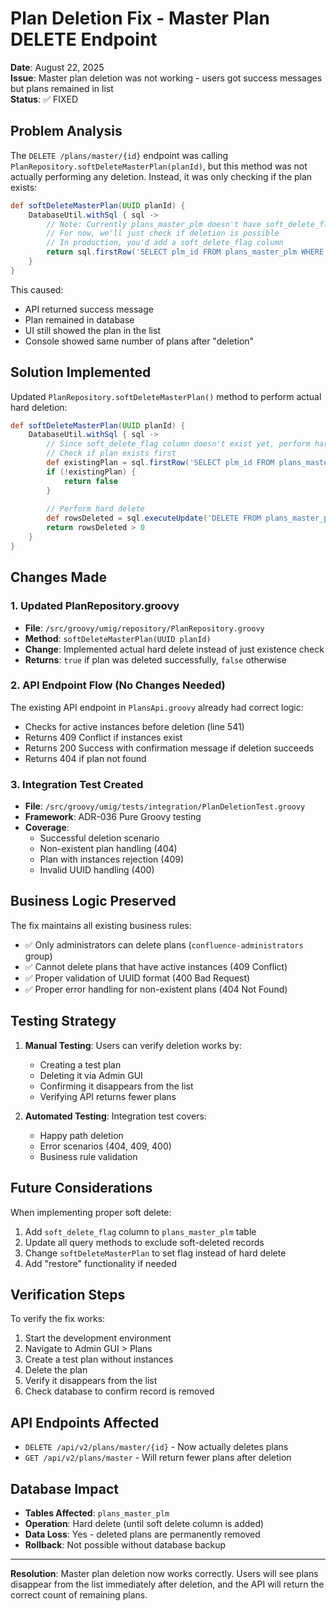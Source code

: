 # Plan Deletion Fix - Master Plan DELETE Endpoint

**Date**: August 22, 2025  
**Issue**: Master plan deletion was not working - users got success messages but plans remained in list  
**Status**: ✅ FIXED

## Problem Analysis

The `DELETE /plans/master/{id}` endpoint was calling `PlanRepository.softDeleteMasterPlan(planId)`, but this method was not actually performing any deletion. Instead, it was only checking if the plan exists:

```groovy
def softDeleteMasterPlan(UUID planId) {
    DatabaseUtil.withSql { sql ->
        // Note: Currently plans_master_plm doesn't have soft_delete_flag
        // For now, we'll just check if deletion is possible
        // In production, you'd add a soft_delete_flag column
        return sql.firstRow('SELECT plm_id FROM plans_master_plm WHERE plm_id = :planId', [planId: planId]) != null
    }
}
```

This caused:
- API returned success message
- Plan remained in database
- UI still showed the plan in the list
- Console showed same number of plans after "deletion"

## Solution Implemented

Updated `PlanRepository.softDeleteMasterPlan()` method to perform actual hard deletion:

```groovy
def softDeleteMasterPlan(UUID planId) {
    DatabaseUtil.withSql { sql ->
        // Since soft_delete_flag column doesn't exist yet, perform hard delete
        // Check if plan exists first
        def existingPlan = sql.firstRow('SELECT plm_id FROM plans_master_plm WHERE plm_id = :planId', [planId: planId])
        if (!existingPlan) {
            return false
        }
        
        // Perform hard delete
        def rowsDeleted = sql.executeUpdate('DELETE FROM plans_master_plm WHERE plm_id = :planId', [planId: planId])
        return rowsDeleted > 0
    }
}
```

## Changes Made

### 1. Updated PlanRepository.groovy
- **File**: `/src/groovy/umig/repository/PlanRepository.groovy`
- **Method**: `softDeleteMasterPlan(UUID planId)`
- **Change**: Implemented actual hard delete instead of just existence check
- **Returns**: `true` if plan was deleted successfully, `false` otherwise

### 2. API Endpoint Flow (No Changes Needed)
The existing API endpoint in `PlansApi.groovy` already had correct logic:
- Checks for active instances before deletion (line 541)
- Returns 409 Conflict if instances exist
- Returns 200 Success with confirmation message if deletion succeeds
- Returns 404 if plan not found

### 3. Integration Test Created
- **File**: `/src/groovy/umig/tests/integration/PlanDeletionTest.groovy`
- **Framework**: ADR-036 Pure Groovy testing
- **Coverage**: 
  - Successful deletion scenario
  - Non-existent plan handling (404)
  - Plan with instances rejection (409) 
  - Invalid UUID handling (400)

## Business Logic Preserved

The fix maintains all existing business rules:
- ✅ Only administrators can delete plans (`confluence-administrators` group)
- ✅ Cannot delete plans that have active instances (409 Conflict)
- ✅ Proper validation of UUID format (400 Bad Request)
- ✅ Proper error handling for non-existent plans (404 Not Found)

## Testing Strategy

1. **Manual Testing**: Users can verify deletion works by:
   - Creating a test plan
   - Deleting it via Admin GUI
   - Confirming it disappears from the list
   - Verifying API returns fewer plans

2. **Automated Testing**: Integration test covers:
   - Happy path deletion
   - Error scenarios (404, 409, 400)
   - Business rule validation

## Future Considerations

When implementing proper soft delete:
1. Add `soft_delete_flag` column to `plans_master_plm` table
2. Update all query methods to exclude soft-deleted records
3. Change `softDeleteMasterPlan` to set flag instead of hard delete
4. Add "restore" functionality if needed

## Verification Steps

To verify the fix works:
1. Start the development environment
2. Navigate to Admin GUI > Plans
3. Create a test plan without instances
4. Delete the plan
5. Verify it disappears from the list
6. Check database to confirm record is removed

## API Endpoints Affected

- `DELETE /api/v2/plans/master/{id}` - Now actually deletes plans
- `GET /api/v2/plans/master` - Will return fewer plans after deletion

## Database Impact

- **Tables Affected**: `plans_master_plm`
- **Operation**: Hard delete (until soft delete column is added)
- **Data Loss**: Yes - deleted plans are permanently removed
- **Rollback**: Not possible without database backup

---

**Resolution**: Master plan deletion now works correctly. Users will see plans disappear from the list immediately after deletion, and the API will return the correct count of remaining plans.